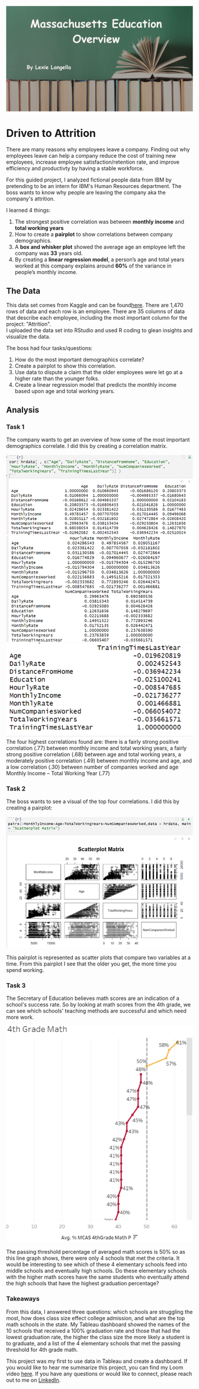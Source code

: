 <img src="images/Massachusetts Education Overview.png"/>

# Driven to Attrition

There are many reasons why employees leave a company. Finding out why employees leave can help a company reduce the cost of training new employees, increase employee satisfaction/retention rate, and improve efficiency and productivty by having a stable workforce.

For this guided project, I analyzed fictional people data from IBM by pretending to be an intern for IBM's Human Resources department. The boss wants to know why people are leaving the company aka the company's attrition. 

I learned 4 things: <br>
  1. The strongest positive correlation was between **monthly income** and **total working years** <br>
  2. How to create a **pairplot** to show correlations between company demographics. <br>
  3. A **box and whisker plot** showed the average age an employee left the company was **33** years old. <br>
  4. By creating a **linear regression model**, a person’s age and total years worked at this company explains around **60%** of the variance in people’s monthly income.

## The Data
This data set comes from Kaggle and can be found<a href="https://www.kaggle.com/datasets/pavansubhasht/ibm-hr-analytics-attrition-dataset">here</a>. 
There are 1,470 rows of data and each row is an employee. There are 35 columns of data that describe each employee, including the most important column for the project: "Attrition".  
I uploaded the data set into RStudio and used R coding to glean insights and visualize the data.

The boss had four tasks/questions:
  1. How do the most important demographics correlate?
  2. Create a pairplot to show this correlation.
  3. Use data to dispute a claim that the older employees were let go at a higher rate than the younger folks.
  4. Create a linear regression model that predicts the monthly income based upon age and total working years.

## Analysis
### Task 1
The company wants to get an overview of how some of the most important demographics correlate. I did this by creating a correlation matrix.

<img src="images/R Correlation1.png?raw=true"/>
<img src="images/R Correlation2.png?raw=true"/>
<img src="images/R Correlation3.png?raw=true"/>
The four highest correlations found are: there is a fairly strong positive correlation (.77) between monthly income and total working years, a fairly strong positive correlation (.68) between age and total working years, a moderately positive correlation (.49) between monthly income and age, and a low correlation (.30) between number of companies worked and age Monthly Income – Total Working Year (.77) <br>

### Task 2
The boss wants to see a visual of the top four correlations. I did this by creating a pairplot:

<img src="images/R Pairplot.png?raw=true"/>

This pairplot is represented as scatter plots that compare two variables at a time. From this pairplot I see that the older you get, the more time you spend working.

### Task 3
The Secretary of Education believes math scores are an indication of a school's success rate. So by looking at math scores from the 4th grade, we can see which schools' teaching methods are successful and which need more work.

<img src="images/School 4th Grade.png?raw=true"/>

The passing threshold percentage of averaged math scores is 50% so as this line graph shows, there were only 4 schools that met the criteria. It would be interesting to see which of these 4 elementary schools feed into middle schools and eventually high schools. Do these elementary schools with the higher math scores have the same students who eventually attend the high schools that have the highest graduation percentage?

### Takeaways

From this data, I answered three questions: which schools are struggling the most, how does class size effect college admission, and what are the top math schools in the state. My Tableau dashboard showed the names of the 10 schools that received a 100% graduation rate and those that had the lowest graduation rate, the higher the class size the more likely a student is to graduate, and a list of the 4 elementary schools that met the passing threshold for 4th grade math. 

This project was my first to use data in Tableau and create a dashboard. If you would like to hear me summarize this project, you can find my Loom video  <a href="https://www.loom.com/share/6573c3b7baf64ee2a45619b407ed0c16?sid=f42bb273-2565-4327-b59a-63999b5964fc">here</a>.
If you have any questions or would like to connect, please reach out to me on <a href="https://www.linkedin.com/in/lexie-langella/">LinkedIn</a>.
